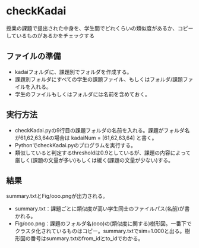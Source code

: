 # checkKadai
授業の課題で提出された中身を、学生間でどれくらいの類似度があるか、コピーしているものがあるかをチェックする

## ファイルの準備
* kadaiフォルダに、課題別でフォルダを作成する。
* 課題別フォルダにすべての学生の課題ファイル、もしくはフォルダ/課題ファイルを入れる。
* 学生のファイルもしくはフォルダには名前を含めておく。

## 実行方法
* checkKadai.pyの9行目の課題フォルダの名前を入れる。課題がフォルダ名が61,62,63,64の場合は  kadaiNum = [61,62,63,64] と書く。
* PythonでcheckKadai.pyのプログラムを実行する。
* 類似していると判定するthresholdは0.9としているが、課題の内容によって厳しく(課題の文量が多い)もしくは緩く(課題の文量が少ない)する。

## 結果
summary.txtとFig/ooo.pngが出力される。
* summary.txt：課題ごとに類似度が高い学生同士のファイルパス(名前)が書かれる。
* Fig/ooo.png：課題のフォルダ名(ooo)の(類似度に関する)樹形図。一番下でクラスタ化されているものはコピー。summary.txtでsim=1.000と出る。樹形図の番号はsummary.txtのfrom_idとto_idでわかる。
